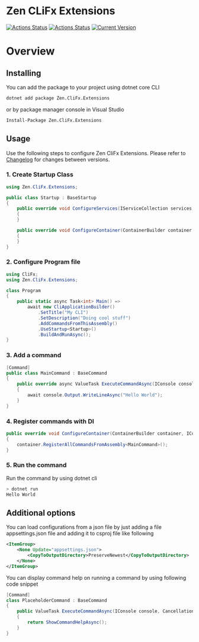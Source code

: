 # Zen CLiFx Extensions
[![Actions Status](https://github.com/WajahatAliAbid/zen-clifx-extensions/workflows/.NET%20Core%20Build/badge.svg?branch=main)](https://github.com/WajahatAliAbid/zen-clifx-extensions/actions) [![Actions Status](https://github.com/WajahatAliAbid/zen-clifx-extensions/workflows/.NET%20Core%20Publish/badge.svg)](https://github.com/WajahatAliAbid/zen-clifx-extensions/actions) [![Current Version](https://img.shields.io/badge/Version-1.2.0-brightgreen?logo=nuget&labelColor=30363D)](./CHANGELOG.md#120---2021-06-12)

# Overview

## Installing
You can add the package to your project using dotnet core CLI
```bash
dotnet add package Zen.CliFx.Extensions
```
or by package manager console in Visual Studio
```bash
Install-Package Zen.CliFx.Extensions
```

## Usage
Use the following steps to configure Zen CliFx Extensions. Please refer to [Changelog](./CHANGELOG.md) for changes between versions.

### 1. Create Startup Class
```csharp
using Zen.CliFx.Extensions;

public class Startup : BaseStartup
{
    public override void ConfigureServices(IServiceCollection services, IConfigurationRoot configuration)
    {
    }

    public override void ConfigureContainer(ContainerBuilder container, IConfigurationRoot configuration)
    {
    }
}
```

### 2. Configure Program file
```csharp
using CliFx;
using Zen.CliFx.Extensions;

class Program
{
    public static async Task<int> Main() => 
        await new CliApplicationBuilder()
            .SetTitle("My CLI")
            .SetDescription("Doing cool stuff")
            .AddCommandsFromThisAssembly()
            .UseStartup<Startup>()
            .BuildAndRunAsync();
}
```

### 3. Add a command
```csharp
[Command]
public class MainCommand : BaseCommand
{
    public override async ValueTask ExecuteCommandAsync(IConsole console, CancellationToken cancellationToken)
    {
        await console.Output.WriteLineAsync("Hello World");
    }
}
```

### 4. Register commands with DI
```csharp
public override void ConfigureContainer(ContainerBuilder container, IConfigurationRoot configuration)
{
    container.RegisterAllCommandsFromAssembly<MainCommand>();
}
```

### 5. Run the command
Run the command by using dotnet cli
```bash
> dotnet run
Hello World
```

## Additional options
You can load configurations from a json file by just adding a file appsettings.json file and adding it to csproj file like following
```xml
<ItemGroup>
    <None Update="appsettings.json">
        <CopyToOutputDirectory>PreserveNewest</CopyToOutputDirectory>
    </None>
</ItemGroup>
```

You can display command help on running a command by using following code snippet
```csharp
[Command]
class PlaceholderCommand : BaseCommand
{
    public ValueTask ExecuteCommandAsync(IConsole console, CancellationToken cancellationToken)
    {
        return ShowCommandHelpAsync();
    }
}
```

